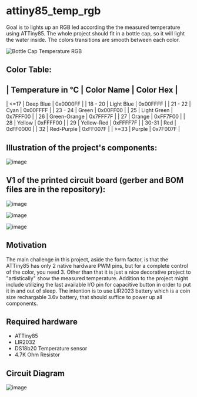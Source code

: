 # attiny85_temp_rgb
Goal is to lights up an RGB led according the the measured temperature using ATTiny85.
The whole project should fit in a bottle cap, so it will light the water inside.
The colors transitions are smooth between each color.

![Bottle Cap Temperature RGB](https://github.com/omeriko9/attiny85_temp_rgb/assets/5153984/1165fdb6-0bf3-4a1a-85f0-aaf182df7579)

## Color Table:

| Temperature in °C | Color Name     | Color Hex |
--------------------------------------------------
| <=17              | Deep Blue      | 0x0000FF  |
| 18 - 20           | Light Blue     | 0x00FFFF  |
| 21 - 22           | Cyan           | 0x00FFFF  |
| 23 - 24           | Green          | 0x00FF00  |
| 25                | Light Green    | 0x7FFF00  |
| 26                | Green-Orange   | 0x7FFF7F  |
| 27                | Orange         | 0xFF7F00  |
| 28                | Yellow         | 0xFFFF00  |
| 29                | Yellow-Red     | 0xFFFF7F  |
| 30-31             | Red            | 0xFF0000  |
| 32                | Red-Purple     | 0xFF007F  |
| >=33              | Purple         | 0x7F007F  |




## Illustration of the project's components:

![image](https://github.com/omeriko9/attiny85_temp_rgb/assets/5153984/182cc313-af74-4705-86bd-bfab3d0ed3df)

## V1 of the printed circuit board (gerber and BOM files are in the repository):

![image](https://github.com/omeriko9/attiny85_temp_rgb/assets/5153984/b7f3f476-aff5-4ec0-a92d-0ddf667e67dd)

![image](https://github.com/omeriko9/attiny85_temp_rgb/assets/5153984/ca66abef-b630-4d00-8b8a-805cfa5104ec)

![image](https://github.com/omeriko9/attiny85_temp_rgb/assets/5153984/54f986fc-ad30-448c-8804-c1e54d110b52)

## Motivation

The main challenge in this project, aside the form factor, is that the ATTiny85 has only 2 native hardware PWM pins, but for a complete control of the color, you need 3.
Other than that it is just a nice decorative project to "artistically" show the measured temperature.
Addition to the project might include utilizing the last available I/O pin for capacitive button in order to put it in and out of sleep.
The intention is to use LIR2023 battery which is a coin size rechargable 3.6v battery, that should suffice to power up all components.

## Required hardware

- ATTiny85
- LIR2032
- DS18b20 Temperature sensor
- 4.7K Ohm Resistor

## Circuit Diagram

![image](https://github.com/omeriko9/attiny85_temp_rgb/assets/5153984/aece5bb8-94d6-45c7-8286-b1138b543f22)




